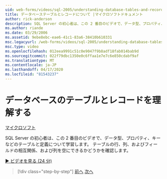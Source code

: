 ```yaml
---
uid: web-forms/videos/sql-2005/understanding-database-tables-and-records
title: データベーステーブルとレコードについて |マイクロソフトドキュメント
author: rick-anderson
description: SQL Server の初心者は、この 2 番目のビデオで、データ型、プロパティ、キーなどのテーブルと定義について学習します。 テーブルの行、列、..
ms.author: riande
ms.date: 03/29/2006
ms.assetid: 9ebe8ebc-eae6-41c1-83a6-38410b610331
msc.legacyurl: /web-forms/videos/sql-2005/understanding-database-tables-and-records
msc.type: video
ms.openlocfilehash: 012eea9991c51c0e9047f9b8adf18fab014bab9d
ms.sourcegitcommit: 022f79dbc1350e0c6ffaa1e7e7c6e850cdabf9af
ms.translationtype: MT
ms.contentlocale: ja-JP
ms.lasthandoff: 04/17/2020
ms.locfileid: "81543237"
---
```

# <a name="understanding-database-tables-and-records"></a>データベースのテーブルとレコードを理解する

[マイクロソフト](https://github.com/microsoft)

SQL Server の初心者は、この 2 番目のビデオで、データ型、プロパティ、キーなどのテーブルと定義について学習します。 テーブルの行、列、およびフィールドの相互関係、および列を空にできるかどうかを確認します。

[&#9654; ビデオを見る (24 分)](https://channel9.msdn.com/Blogs/ASP-NET-Site-Videos/understanding-database-tables-and-records)

> [!div class="step-by-step"]
> [前へ](what-is-a-database.md)
> [次へ](more-about-column-data-types-and-other-properties.md)
